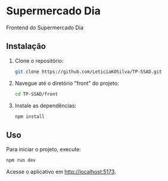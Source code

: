 # Supermercado Dia

Frontend do Supermercado Dia

## Instalação

1. Clone o repositório:
   ```bash
   git clone https://github.com/LeticiaKOSilva/TP-SSAD.git
   ```
2. Navegue até o diretório "front" do projeto:
   ```bash
   cd TP-SSAD/front
   ```
3. Instale as dependências:
   ```bash
   npm install
   ```

## Uso

Para iniciar o projeto, execute:
```bash
npm run dev
```

Acesse o aplicativo em [http://localhost:5173](http://localhost:5173).
